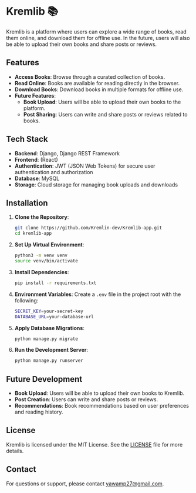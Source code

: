 

# Kremlib 📚

Kremlib is a platform where users can explore a wide range of books, read them online, and download them for offline use. In the future, users will also be able to upload their own books and share posts or reviews.

## Features
- **Access Books**: Browse through a curated collection of books.
- **Read Online**: Books are available for reading directly in the browser.
- **Download Books**: Download books in multiple formats for offline use.
- **Future Features**:
  - **Book Upload**: Users will be able to upload their own books to the platform.
  - **Post Sharing**: Users can write and share posts or reviews related to books.

## Tech Stack
- **Backend**: Django, Django REST Framework
- **Frontend**: (React)
- **Authentication**: JWT (JSON Web Tokens) for secure user authentication and authorization
- **Database**: MySQL 
- **Storage**: Cloud storage for managing book uploads and downloads


## Installation

1. **Clone the Repository**:
   ```bash
   git clone https://github.com/Kremlin-dev/Kremlib-app.git
   cd kremlib-app
   ```

2. **Set Up Virtual Environment**:
   ```bash
   python3 -m venv venv
   source venv/bin/activate
   ```

3. **Install Dependencies**:
   ```bash
   pip install -r requirements.txt
   ```

4. **Environment Variables**:
   Create a `.env` file in the project root with the following:
   ```bash
   SECRET_KEY=your-secret-key
   DATABASE_URL=your-database-url
   ```

5. **Apply Database Migrations**:
   ```bash
   python manage.py migrate
   ```

6. **Run the Development Server**:
   ```bash
   python manage.py runserver
   ```

## Future Development
- **Book Upload**: Users will be able to upload their own books to Kremlib.
- **Post Creation**: Users can write and share posts or reviews.
- **Recommendations**: Book recommendations based on user preferences and reading history.

## License
Kremlib is licensed under the MIT License. See the [LICENSE](LICENSE) file for more details.

## Contact
For questions or support, please contact [yawamp27@gmail.com](mailto:yawam27@gmail.com).
```
